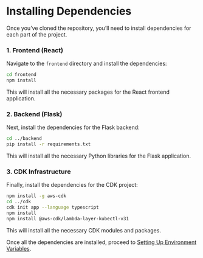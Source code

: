 # **Installing Dependencies**

Once you’ve cloned the repository, you’ll need to install dependencies for each part of the project.

### **1. Frontend (React)**

Navigate to the `frontend` directory and install the dependencies:

  ```bash
  cd frontend
  npm install
  ```

This will install all the necessary packages for the React frontend application.

### **2. Backend (Flask)**

Next, install the dependencies for the Flask backend:

  ```bash
  cd ../backend
  pip install -r requirements.txt
  ```

This will install all the necessary Python libraries for the Flask application.

### **3. CDK Infrastructure**

Finally, install the dependencies for the CDK project:

  ```bash
  npm install -g aws-cdk
  cd ../cdk
  cdk init app --language typescript
  npm install
  npm install @aws-cdk/lambda-layer-kubectl-v31
  ```

This will install all the necessary CDK modules and packages.

Once all the dependencies are installed, proceed to [Setting Up Environment Variables](env-setup.md).
